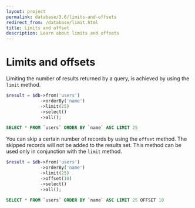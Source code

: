 ```yaml
---
layout: project
permalink: database/3.6/limits-and-offsets
redirect_from: /database/limit.html
title: Limits and offset
description: Learn about limits and offsets
---
```

# Limits and offsets

Limiting the number of results returned by a query, is achieved by using the `limit` method.

```php
$result = $db->from('users')
             ->orderBy('name')
             ->limit(25)
             ->select()
             ->all();
```
```sql
SELECT * FROM `users` ORDER BY `name` ASC LIMIT 25
```

You can skip a certain number of records by using the `offset` method. 
The skipped records will not be added to the results set. 
This method can be used only in conjunction with the `limit` method.

```php
$result = $db->from('users')
             ->orderBy('name')
             ->limit(25)
             ->offset(10)
             ->select()
             ->all();
```
```sql
SELECT * FROM `users` ORDER BY `name` ASC LIMIT 25 OFFSET 10
```
